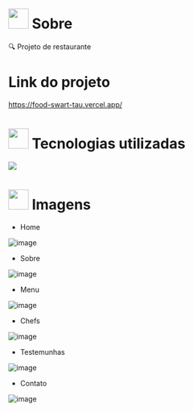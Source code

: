 # <img height="40" src="https://user-images.githubusercontent.com/84249945/219458363-0df46081-95bd-4878-a828-541457541cbd.png"/> Sobre
🔍 Projeto de restaurante

# Link do projeto
https://food-swart-tau.vercel.app/

# <img height="40" src="https://user-images.githubusercontent.com/84249945/219471565-77dd520e-41ee-41f8-8fb9-0e259535a867.png"/> Tecnologias utilizadas
<p>
  <a href="https://skillicons.dev">
    <img src="https://skillicons.dev/icons?i=html,css,js" />
  </a>
</p>

# <img height="40" src="https://user-images.githubusercontent.com/84249945/219472556-367952b0-d430-495e-87b9-3f4611bdab21.png" /> Imagens

- Home
  
![image](https://github.com/lucas23455/Food/assets/80688055/f6e816df-d691-4390-a710-d02d5baa6da5)


- Sobre

![image](https://github.com/lucas23455/Food/assets/80688055/807747fc-b3b0-4eef-b126-d413db9688ff)


- Menu

![image](https://github.com/lucas23455/Food/assets/80688055/cbd798cc-9fc2-49bc-90f2-9619018bad80)

- Chefs
  
![image](https://github.com/lucas23455/Food/assets/80688055/27af73e0-a06c-46a7-904b-58f401388e5a)


- Testemunhas

![image](https://github.com/lucas23455/Food/assets/80688055/0a9be19b-b4bf-47b7-97ac-d2be0b1b00e6)
  
- Contato

 ![image](https://github.com/lucas23455/Food/assets/80688055/4f79862a-0e5f-4b6d-bc39-532c98c9ecca)
 

  






